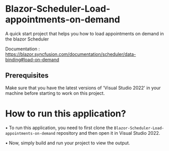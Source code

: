 # Blazor-Scheduler-Load-appointments-on-demand

A quick start project that helps you how to load appointments on demand in the blazor Scheduler

Documentation : https://blazor.syncfusion.com/documentation/scheduler/data-binding#load-on-demand

## Prerequisites

Make sure that you have the latest versions of 'Visual Studio 2022' in your machine before starting to work on this project.

# How to run this application?

• To run this application, you need to first clone the <code>Blazor-Scheduler-Load-appointments-on-demand</code> repository and then open it in Visual Studio 2022.

• Now, simply build and run your project to view the output.